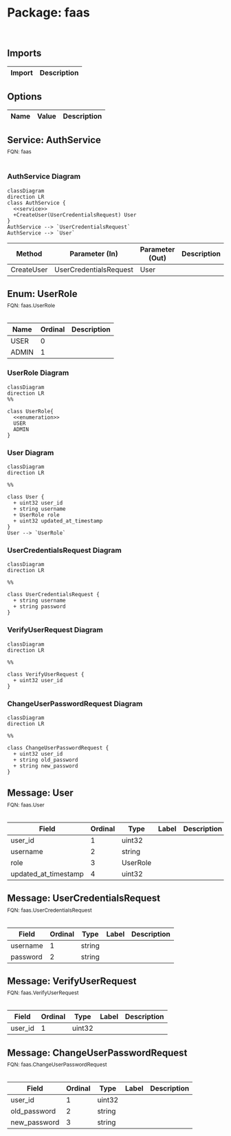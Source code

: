 # Package: faas

<div class="comment"><span></span><br/></div>

## Imports

| Import | Description |
|--------|-------------|



## Options

| Name | Value | Description |
|------|-------|-------------|



## Service: AuthService
<div style="font-size: 12px; margin-top: -10px;" class="fqn">FQN: faas</div>

<div class="comment"><span></span><br/></div>

### AuthService Diagram

```mermaid
classDiagram
direction LR
class AuthService {
  <<service>>
  +CreateUser(UserCredentialsRequest) User
}
AuthService --> `UserCredentialsRequest`
AuthService --> `User`

```

| Method     | Parameter (In)         | Parameter (Out) | Description |
|------------|------------------------|-----------------|-------------|
| CreateUser | UserCredentialsRequest | User            |             |


## Enum: UserRole
<div style="font-size: 12px; margin-top: -10px;" class="fqn">FQN: faas.UserRole</div>

<div class="comment"><span></span><br/></div>

| Name  | Ordinal | Description |
|-------|---------|-------------|
| USER  | 0       |             |
| ADMIN | 1       |             |



### UserRole Diagram

```mermaid
classDiagram
direction LR
%% 

class UserRole{
  <<enumeration>>
  USER
  ADMIN
}
```
### User Diagram

```mermaid
classDiagram
direction LR

%% 

class User {
  + uint32 user_id
  + string username
  + UserRole role
  + uint32 updated_at_timestamp
}
User --> `UserRole`

```
### UserCredentialsRequest Diagram

```mermaid
classDiagram
direction LR

%% 

class UserCredentialsRequest {
  + string username
  + string password
}

```
### VerifyUserRequest Diagram

```mermaid
classDiagram
direction LR

%% 

class VerifyUserRequest {
  + uint32 user_id
}

```
### ChangeUserPasswordRequest Diagram

```mermaid
classDiagram
direction LR

%% 

class ChangeUserPasswordRequest {
  + uint32 user_id
  + string old_password
  + string new_password
}

```

## Message: User
<div style="font-size: 12px; margin-top: -10px;" class="fqn">FQN: faas.User</div>

<div class="comment"><span></span><br/></div>

| Field                | Ordinal | Type     | Label | Description |
|----------------------|---------|----------|-------|-------------|
| user_id              | 1       | uint32   |       |             |
| username             | 2       | string   |       |             |
| role                 | 3       | UserRole |       |             |
| updated_at_timestamp | 4       | uint32   |       |             |




## Message: UserCredentialsRequest
<div style="font-size: 12px; margin-top: -10px;" class="fqn">FQN: faas.UserCredentialsRequest</div>

<div class="comment"><span></span><br/></div>

| Field    | Ordinal | Type   | Label | Description |
|----------|---------|--------|-------|-------------|
| username | 1       | string |       |             |
| password | 2       | string |       |             |




## Message: VerifyUserRequest
<div style="font-size: 12px; margin-top: -10px;" class="fqn">FQN: faas.VerifyUserRequest</div>

<div class="comment"><span></span><br/></div>

| Field   | Ordinal | Type   | Label | Description |
|---------|---------|--------|-------|-------------|
| user_id | 1       | uint32 |       |             |




## Message: ChangeUserPasswordRequest
<div style="font-size: 12px; margin-top: -10px;" class="fqn">FQN: faas.ChangeUserPasswordRequest</div>

<div class="comment"><span></span><br/></div>

| Field        | Ordinal | Type   | Label | Description |
|--------------|---------|--------|-------|-------------|
| user_id      | 1       | uint32 |       |             |
| old_password | 2       | string |       |             |
| new_password | 3       | string |       |             |






<!-- Created by: Proto Diagram Tool -->
<!-- https://github.com/GoogleCloudPlatform/proto-gen-md-diagrams -->
